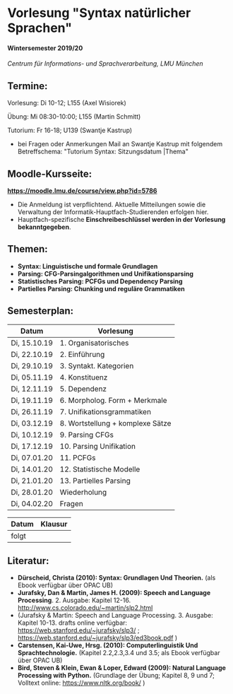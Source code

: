 
# Vorlesung "Syntax natürlicher Sprachen"

#### Wintersemester 2019/20

*Centrum für Informations- und Sprachverarbeitung, LMU München*


## Termine:

Vorlesung: Di 10-12; L155 (Axel Wisiorek)

Übung: Mi 08:30-10:00; L155 (Martin Schmitt) 

Tutorium: Fr 16-18; U139 (Swantje Kastrup) 
- bei Fragen oder Anmerkungen Mail an Swantje Kastrup mit folgendem Betreffschema: "Tutorium Syntax: Sitzungsdatum |Thema" 


## Moodle-Kursseite:

**https://moodle.lmu.de/course/view.php?id=5786**

- Die Anmeldung ist verpflichtend. Aktuelle Mitteilungen sowie die Verwaltung der Informatik-Hauptfach-Studierenden erfolgen hier.
- Hauptfach-spezifische **Einschreibeschlüssel werden in der Vorlesung bekanntgegeben**.

## Themen:

- **Syntax: Linguistische und formale Grundlagen**
- **Parsing: CFG-Parsingalgorithmen und Unifikationsparsing**
- **Statistisches Parsing: PCFGs und Dependency Parsing**
- **Partielles Parsing: Chunking und reguläre Grammatiken**


## Semesterplan:

| Datum | Vorlesung 
| ------------- | ------------- | 
| Di, 15.10.19| 1. Organisatorisches | 
| Di, 22.10.19| 2. Einführung |  
| Di, 29.10.19| 3. Syntakt. Kategorien |    
| Di, 05.11.19| 4. Konstituenz |   
| Di, 12.11.19| 5. Dependenz |    
| Di, 19.11.19| 6. Morpholog. Form + Merkmale |    
| Di, 26.11.19| 7. Unifikationsgrammatiken |   
| Di, 03.12.19| 8. Wortstellung + komplexe Sätze |   
| Di, 10.12.19| 9. Parsing CFGs |  
| Di, 17.12.19| 10. Parsing Unifikation |  
| Di, 07.01.20| 11. PCFGs |  
| Di, 14.01.20| 12. Statistische Modelle | 
| Di, 21.01.20| 13. Partielles Parsing  | 
| Di, 28.01.20| Wiederholung  | 
| Di, 04.02.20| Fragen  | 


| Datum  | Klausur | 
| ------------- | ------------- | 
| folgt |  | 


## Literatur:

- **Dürscheid, Christa (2010): Syntax: Grundlagen Und Theorien.** (als Ebook verfügbar über OPAC UB)
- **Jurafsky, Dan & Martin, James H. (2009): Speech and Language Processing**. 2. Ausgabe: Kapitel 12-16. http://www.cs.colorado.edu/~martin/slp2.html 
- (Jurafsky & Martin: Speech and Language Processing. 3. Ausgabe: Kapitel 10-13. drafts online verfügbar: https://web.stanford.edu/~jurafsky/slp3/ ; https://web.stanford.edu/~jurafsky/slp3/ed3book.pdf )
- **Carstensen, Kai-Uwe, Hrsg. (2010): Computerlinguistik Und Sprachtechnologie.** (Kapitel 2.2,2.3,3.4 und 3.5; als Ebook verfügbar über OPAC UB)
- **Bird, Steven & Klein, Ewan & Loper, Edward (2009): Natural Language Processing with Python.** (Grundlage der Übung; Kapitel 8, 9 und 7; Volltext online: https://www.nltk.org/book/ ) 
